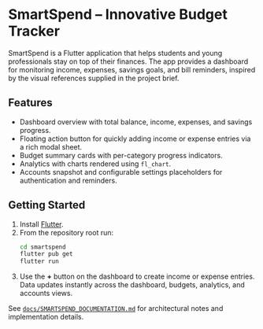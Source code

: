 # SmartSpend – Innovative Budget Tracker

SmartSpend is a Flutter application that helps students and young professionals stay on top of their finances. The app provides a dashboard for monitoring income, expenses, savings goals, and bill reminders, inspired by the visual references supplied in the project brief.

## Features
- Dashboard overview with total balance, income, expenses, and savings progress.
- Floating action button for quickly adding income or expense entries via a rich modal sheet.
- Budget summary cards with per-category progress indicators.
- Analytics with charts rendered using `fl_chart`.
- Accounts snapshot and configurable settings placeholders for authentication and reminders.

## Getting Started
1. Install [Flutter](https://docs.flutter.dev/get-started/install).
2. From the repository root run:
   ```bash
   cd smartspend
   flutter pub get
   flutter run
   ```
3. Use the **+** button on the dashboard to create income or expense entries. Data updates instantly across the dashboard, budgets, analytics, and accounts views.

See [`docs/SMARTSPEND_DOCUMENTATION.md`](docs/SMARTSPEND_DOCUMENTATION.md) for architectural notes and implementation details.
